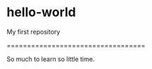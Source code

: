 # hello-world
My first repository

==================================

So much to learn so little time.
